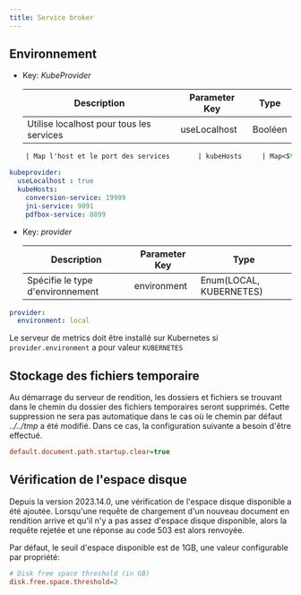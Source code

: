 ```yaml
---
title: Service broker
---
```


## Environnement

- Key: *KubeProvider*

    | Description                              | Parameter Key | Type             |
    | ---------------------------------------- | ------------- | ---------------- |
    | Utilise localhost pour tous les services | useLocalhost  | Booléen          |
```xml
    | Map l'host et le port des services       | kubeHosts     | Map<String, int> |
```


```yaml
kubeprovider:
  useLocalhost : true
  kubeHosts:
    conversion-service: 19999
    jni-service: 9091
    pdfbox-service: 8899
```


- Key: *provider*

    | Description                      | Parameter Key | Type                    |
    | -------------------------------- | ------------- | ----------------------- |
    | Spécifie le type d'environnement | environment   | Enum(LOCAL, KUBERNETES) |


```yaml
provider:
  environment: local
```



Le serveur de metrics doit être installé sur Kubernetes si `provider.environment` a pour valeur `KUBERNETES`


## Stockage des fichiers temporaire

Au démarrage du serveur de rendition, les dossiers et fichiers se trouvant dans le chemin du dossier des fichiers temporaires seront supprimés.
 Cette suppression ne sera pas automatique dans le cas où le chemin par défaut *../../tmp* a été modifié. 
 Dans ce cas, la configuration suivante a besoin d'être effectué.


```cfg
default.document.path.startup.clear=true
```


## Vérification de l'espace disque

Depuis la version 2023.14.0, une vérification de l'espace disque disponible a été ajoutée.
Lorsqu'une requête de chargement d'un nouveau document en rendition arrive et qu'il n'y a pas assez d'espace disque disponible,
alors la requête rejetée et une réponse au code 503 est alors renvoyée.

Par défaut, le seuil d'espace disponible est de 1GB, une valeur configurable par propriété:


```cfg
# Disk free space threshold (in GB)
disk.free.space.threshold=2
```

